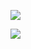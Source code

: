 
![](https://i.pinimg.com/564x/36/9d/fa/369dfac96de25f2cd135d969814065f2.jpg)

![](https://i.pinimg.com/564x/24/b7/7d/24b77dd6ab9abceebf77722d9c134dc8.jpg)
